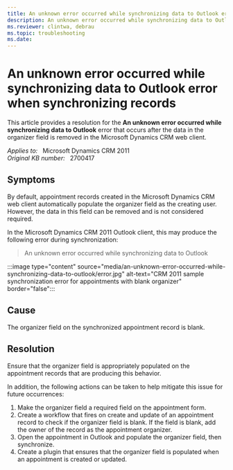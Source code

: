 ```yaml
---
title: An unknown error occurred while synchronizing data to Outlook error when synchronizing records
description: An unknown error occurred while synchronizing data to Outlook error occurs when synchronizing records after the data in the organizer field is removed. Provides a resolution.
ms.reviewer: clintwa, debrau
ms.topic: troubleshooting
ms.date: 
---
```

# An unknown error occurred while synchronizing data to Outlook error when synchronizing records

This article provides a resolution for the **An unknown error occurred while synchronizing data to Outlook** error that occurs after the data in the organizer field is removed in the Microsoft Dynamics CRM web client.

_Applies to:_ &nbsp; Microsoft Dynamics CRM 2011  
_Original KB number:_ &nbsp; 2700417

## Symptoms

By default, appointment records created in the Microsoft Dynamics CRM web client automatically populate the organizer field as the creating user. However, the data in this field can be removed and is not considered required.

In the Microsoft Dynamics CRM 2011 Outlook client, this may produce the following error during synchronization:

> An unknown error occurred while synchronizing data to Outlook

:::image type="content" source="media/an-unknown-error-occurred-while-synchronizing-data-to-outlook/error.jpg" alt-text="CRM 2011 sample synchronization error for appointments with blank organizer" border="false":::

## Cause

The organizer field on the synchronized appointment record is blank.

## Resolution

Ensure that the organizer field is appropriately populated on the appointment records that are producing this behavior.

In addition, the following actions can be taken to help mitigate this issue for future occurrences:

1. Make the organizer field a required field on the appointment form.
2. Create a workflow that fires on create and update of an appointment record to check if the organizer field is blank. If the field is blank, add the owner of the record as the appointment organizer.
3. Open the appointment in Outlook and populate the organizer field, then synchronize.
4. Create a plugin that ensures that the organizer field is populated when an appointment is created or updated.
